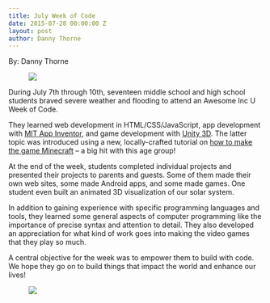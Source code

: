 ```yaml
---
title: July Week of Code
date: 2015-07-28 00:00:00 Z
layout: post
author: Danny Thorne
---
```

 
<p>By: Danny Thorne<br/></p><figure class="tmblr-full" data-orig-height="534" data-orig-width="800"><img src="https://66.media.tumblr.com/9f673afcb4d2c8f8de0b5508276a7666/tumblr_inline_ns7kqbUJ8o1spm8pc_540.jpg" data-orig-height="534" data-orig-width="800"/></figure><p>

During July 7th through 10th, seventeen middle school and high school students braved severe weather and flooding to attend an Awesome Inc U Week of Code.</p><p>They learned web development in HTML/CSS/JavaScript, app development with <a href="http://appinventor.mit.edu/explore/" target="_blank">MIT App Inventor</a>, and game development with <a href="https://unity3d.com/" target="_blank">Unity 3D</a>. The latter topic was introduced using a new, locally-crafted tutorial on <a href="https://github.com/dannythorne/MakingMinecraft_Take02" target="_blank">how to make the game Minecraft</a> &ndash; a big hit with this age group!</p><p>At the end of the week, students completed individual projects and presented their projects to parents and guests. Some of them made their own web sites, some made Android apps, and some made games. One student even built an animated 3D visualization of our solar system.</p><p>In addition to gaining experience with specific programming languages and tools, they learned some general aspects of computer programming like the importance of precise syntax and attention to detail. They also developed an appreciation for what kind of work goes into making the video games that they play so much.</p><p>A central objective for the week was to empower them to build with code. We hope they go on to build things that impact the world and enhance our lives!<br/></p><figure class="tmblr-full" data-orig-height="427" data-orig-width="640"><img src="https://66.media.tumblr.com/7f80eadcb143b2f409d8a32f4376d5a9/tumblr_inline_ns7krwgP6F1spm8pc_540.jpg" data-orig-height="427" data-orig-width="640"/></figure>
